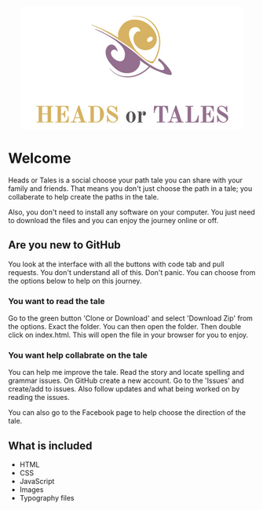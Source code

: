 <div align='center'><img src='assets/basic/logoText.jpg' alt='HEADS or TALES' /></div>

# Welcome
Heads or Tales is a social choose your path tale you can share with your family and friends. That means you don't just choose the path in a tale; you collaberate to help create the paths in the tale.

Also, you don't need to install any software on your computer. You just need to download the files and you can enjoy the journey online or off.

## Are you new to GitHub
You look at the interface with all the buttons with code tab and pull requests. You don't understand all of this. Don't panic. You can choose from the options below to help on this journey.

### You want to read the tale
Go to the green button 'Clone or Download' and select 'Download Zip' from the options. Exact the folder. You can then open the folder. Then double click on index.html. This will open the file in your browser for you to enjoy.

### You want help collabrate on the tale
You can help me improve the tale. Read the story and locate spelling and grammar issues. On GitHub create a new account. Go to the 'Issues' and create/add to issues. Also follow updates and what being worked on by reading the issues. 

You can also go to the Facebook page to help choose the direction of the tale.

## What is included
* HTML
* CSS
* JavaScript
* Images
* Typography files
